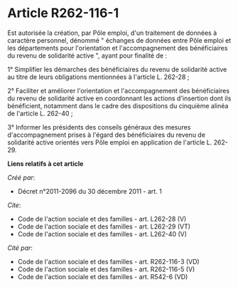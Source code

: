 # Article R262-116-1

Est autorisée la création, par Pôle emploi, d'un traitement de données à caractère personnel, dénommé " échanges de données
entre Pôle emploi et les départements pour l'orientation et l'accompagnement des bénéficiaires du revenu de solidarité active
", ayant pour finalité de : 

1° Simplifier les démarches des bénéficiaires du revenu de solidarité active au titre de leurs obligations mentionnées à
l'article L. 262-28 ; 

2° Faciliter et améliorer l'orientation et l'accompagnement des bénéficiaires du revenu de solidarité active en coordonnant
les actions d'insertion dont ils bénéficient, notamment dans le cadre des dispositions du cinquième alinéa de l'article L.
262-40 ; 

3° Informer les présidents des conseils généraux des mesures d'accompagnement prises à l'égard des bénéficiaires du revenu de
solidarité active orientés vers Pôle emploi en application de l'article L. 262-29.

**Liens relatifs à cet article**

_Créé par_:

  - Décret n°2011-2096 du 30 décembre 2011 - art. 1

_Cite_:

  - Code de l'action sociale et des familles - art. L262-28 (V)
  - Code de l'action sociale et des familles - art. L262-29 (VT)
  - Code de l'action sociale et des familles - art. L262-40 (V)

_Cité par_:

  - Code de l'action sociale et des familles - art. R262-116-3 (VD)
  - Code de l'action sociale et des familles - art. R262-116-5 (V)
  - Code de l'action sociale et des familles - art. R542-6 (VD)
